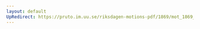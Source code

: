 ```yaml
---
layout: default
UpRedirect: https://pruto.im.uu.se/riksdagen-motions-pdf/1869/mot_1869__fk__40/mot_1869__fk__40-002.pdf
---
```

